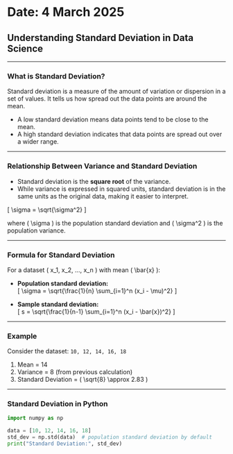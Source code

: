 # Date: 4 March 2025  
## Understanding Standard Deviation in Data Science

---

### What is Standard Deviation?  
Standard deviation is a measure of the amount of variation or dispersion in a set of values. It tells us how spread out the data points are around the mean.

- A low standard deviation means data points tend to be close to the mean.  
- A high standard deviation indicates that data points are spread out over a wider range.

---

### Relationship Between Variance and Standard Deviation  
- Standard deviation is the **square root** of the variance.  
- While variance is expressed in squared units, standard deviation is in the same units as the original data, making it easier to interpret.

\[
\sigma = \sqrt{\sigma^2}
\]

where \( \sigma \) is the population standard deviation and \( \sigma^2 \) is the population variance.

---

### Formula for Standard Deviation  
For a dataset \( x_1, x_2, ..., x_n \) with mean \( \bar{x} \):

- **Population standard deviation:**  
\[
\sigma = \sqrt{\frac{1}{n} \sum_{i=1}^n (x_i - \mu)^2}
\]

- **Sample standard deviation:**  
\[
s = \sqrt{\frac{1}{n-1} \sum_{i=1}^n (x_i - \bar{x})^2}
\]

---

### Example  
Consider the dataset: `10, 12, 14, 16, 18`

1. Mean = 14  
2. Variance = 8 (from previous calculation)  
3. Standard Deviation = \( \sqrt{8} \approx 2.83 \)

---

### Standard Deviation in Python

```python
import numpy as np

data = [10, 12, 14, 16, 18]
std_dev = np.std(data)  # population standard deviation by default
print("Standard Deviation:", std_dev)
